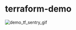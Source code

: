 # terraform-demo

![demo_tf_sentry_gif](https://user-images.githubusercontent.com/108364755/179266484-6133292e-d61f-4577-95e4-7b58751240da.gif)
